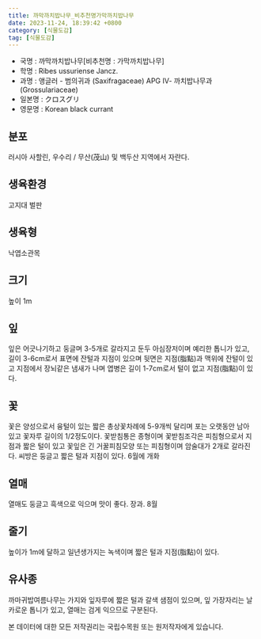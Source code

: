 ```yaml
---
title: 까막까치밥나무_비추천명가막까치밥나무
date: 2023-11-24, 18:39:42 +0800
category: [식물도감]
tag: [식물도감]
---
```




- 국명 : 까막까치밥나무[비추천명 : 가막까치밥나무]
- 학명 : Ribes ussuriense Jancz.
- 과명 : 앵글러 - 범의귀과 (Saxifragaceae) APG Ⅳ- 까치밥나무과 (Grossulariaceae)
- 일본명 : クロスグリ
- 영문명 : Korean black currant


## 분포
러시아 사할린, 우수리 / 무산(茂山) 및 백두산 지역에서 자란다.
## 생육환경
고지대 벌판
## 생육형
낙엽소관목
## 크기
높이 1m
## 잎
잎은 어긋나기하고 둥글며 3-5개로 갈라지고 둔두 아심장저이며 예리한 톱니가 있고, 길이 3-6cm로서 표면에 잔털과 지점이 있으며 뒷면은 지점(脂點)과 맥위에 잔털이 있고 지점에서 장뇌같은 냄새가 나며 엽병은 길이 1-7cm로서 털이 없고 지점(脂點)이 있다.
## 꽃
꽃은 양성으로서 융털이 있는 짧은 총상꽃차례에 5-9개씩 달리며 포는 오랫동안 남아 있고 꽃자루 길이의 1/2정도이다. 꽃받침통은 종형이며 꽃받침조각은 피침형으로서 지점과 짧은 털이 있고 꽃잎은 긴 거꿀피침모양 또는 피침형이며 암술대가 2개로 갈라진다. 씨방은 둥글고 짧은 털과 지점이 있다. 6월에 개화
## 열매
열매도 둥글고 흑색으로 익으며 맛이 좋다. 장과. 8월
## 줄기
높이가 1m에 달하고 일년생가지는 녹색이며 짧은 털과 지점(脂點)이 있다.
## 유사종
까마귀밥여름나무는 가지와 잎자루에 짧은 털과 갈색 샘점이 있으며, 잎 가장자리는 날카로운 톱니가 있고, 열매는 검게 익으므로 구분된다.






본 데이터에 대한 모든 저작권리는 국립수목원 또는 원저작자에게 있습니다.
